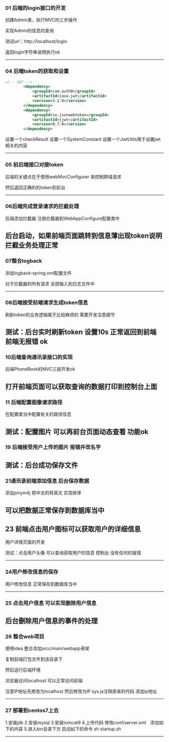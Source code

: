 ### 01 后端的login接口的开发

创建Admin类，执行MVC的三步操作

实现Admin的信息的查询

测试url：http://localhost/login 

返回login字符串说明执行ok

----------

### 04 后端token的获取和设置

```xml
<!-- JWT -->
        <dependency>
            <groupId>com.auth0</groupId>
            <artifactId>java-jwt</artifactId>
            <version>3.2.0</version>
        </dependency>
        <dependency>
            <groupId>io.jsonwebtoken</groupId>
            <artifactId>jjwt</artifactId>
            <version>0.7.0</version>
        </dependency>
```
设置一个checkResult
设置一个SystemConstant
设置一个JwtUtils用于设置jwt相关的内容

--------------------------
### 05 前后端接口对接token

后端的关键点在于使用webMvcConfigurer 来控制跨域请求

然后返回正确的的token到前台

--------
### 06后端完成登录请求的拦截处理

后端添加拦截器 注册拦截器到WebAppConfigure配置类中

后台启动，如果前端页面跳转到信息薄出现token说明拦截业务处理正常
---------

### 07整合logback

添加logback-spring.xml配置文件

对于拦截器的所有请求 全部输入到日志文件中

----------------

### 08后端接受前端请求生成token信息

刷新token的业务逻辑属于比较麻烦的 需要开发注意细节

测试：后台实时刷新token 设置10s 正常返回到前端 前端无报错 ok
-------------

### 10后端查询通讯录接口的实现

后端PhoneBook的MVC三层开发ok

打开前端页面可以获取查询的数据打印到控制台上面
---------------
### 11 后端配置图像请求路径

在配置类当中配置有关的路径信息

测试：配置图片 可以再前台页面动态查看 功能ok
-------------

### 19 后端接受用户上传的图片 报错并改名字

测试：后台成功保存文件
------------
### 21通讯录前端添加信息 后台保存数据

添加pinyin4j 把中文的转英文 实现排序

可以把数据正常保存到数据库当中
----------

## 23 前端点击用户图标可以获取用户的详细信息

用户详情页面的开发

测试：点击用户头像 可以查询获取用户的信息 控制台 没有任何的报错

-------

### 24用户修改信息的保存

用户修改信息 正常保存到数据库当中

----------------------

### 25 点击用户信息 可以实现删除用户信息

后台删除用户信息的事件的处理
-------------

### 26 整合web项目

使用idea 整合添加srcc/main/webapp骨架

复制前端打包文件到该目录下

然后运行后端环境

浏览器访问localhost 可以正常访问前端

注意IP地址先修改为localhost 然后修改为IP
sys.js注释原来的代码 添加ip地址

-----
### 27 部署到centos7上去

1.安装jdk
2.安装mysql
3.安装tomcat9
4.上传代码 修改conf/server.xml　添加如下的内容
<host>
<Context path="" docBase="/home/apache-tomcat-9.0.31/webapps/phonebook-0.0.1-SNAPSHOT" debug="0" reloadable="true"/>
</host>
5.进入bin目录下方 启动如下的命令
sh startup.sh

----

